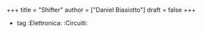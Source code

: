 +++
title = "Shifter"
author = ["Daniel Biasiotto"]
draft = false
+++

-   tag
    :Elettronica:
    :Circuiti:
